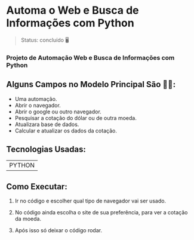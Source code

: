 <h1>Automa o Web e Busca de Informações com Python</h1>

> Status: concluído  🖥️

### Projeto de Automação Web e Busca de Informações com Python 


## Alguns Campos no Modelo Principal São 🧑‍💻:

+ Uma automação.
+ Abrir o navegador.
+ Abrir o google ou outro navegador.
+ Pesquisar a cotação do dólar ou de outra moeda.
+ Atualizara base de dados.
+ Calcular e atualizar os dados da cotação. 


## Tecnologias Usadas:

<table>
  <tr>
    <td>PYTHON</td>
  </tr>
 
</table>

## Como Executar:

1) Ir no código e escolher qual tipo de navegador vai ser usado.

2) No código ainda escolha o site de sua preferência, para  ver a cotação da moeda.

3) Após isso só deixar o código rodar.
